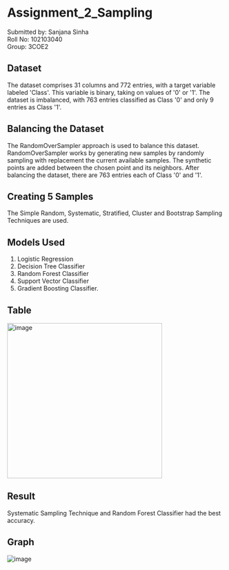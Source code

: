 # Assignment_2_Sampling
Submitted by: Sanjana Sinha  
Roll No: 102103040  
Group: 3COE2

## Dataset
The dataset comprises 31 columns and 772 entries, with a target variable labeled 'Class'. This variable is binary, taking on values of '0' or '1'. The dataset is imbalanced, with 763 entries classified as Class '0' and only 9 entries as Class '1'.

## Balancing the Dataset
The RandomOverSampler approach is used to balance this dataset. RandomOverSampler works by generating new samples by randomly sampling with replacement the current available samples. The synthetic points are added between the chosen point and its neighbors. After balancing the dataset, there are 763 entries each of Class '0' and '1'.

## Creating 5 Samples
The Simple Random, Systematic, Stratified, Cluster and Bootstrap Sampling Techniques are used.

## Models Used
 
1. Logistic Regression
2. Decision Tree Classifier
3. Random Forest Classifier
4. Support Vector Classifier
5. Gradient Boosting Classifier.

## Table

<img width="359" alt="image" src="https://github.com/SanjanaSinha1/Assignment_Sampling/assets/100065115/dcc3c13b-9f89-47ab-9733-37054597b089">

## Result  

Systematic Sampling Technique and Random Forest Classifier had the best accuracy.

## Graph 

![image](https://github.com/SanjanaSinha1/Assignment_Sampling/assets/100065115/cc4211f2-b0e3-4b12-8cac-5359b4f175e6)



